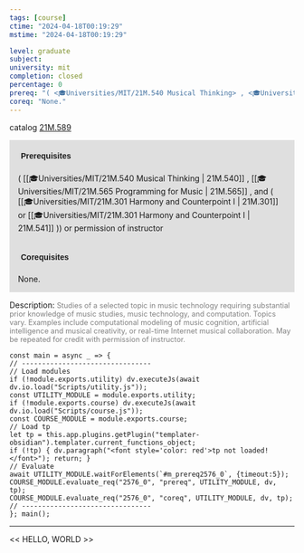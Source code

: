 ```yaml
---
tags: [course]
ctime: "2024-04-18T00:19:29"
mstime: "2024-04-18T00:19:29"

level: graduate
subject: 
university: mit
completion: closed
percentage: 0
prereq: "( <🎓Universities/MIT/21M.540 Musical Thinking> , <🎓Universities/MIT/21M.565 Programming for Music> , and ( <🎓Universities/MIT/21M.301 Harmony and Counterpoint I> or <🎓Universities/MIT/21M.301 Harmony and Counterpoint I> )) or permission of instructor"
coreq: "None."
---
```


catalog [21M.589](http://student.mit.edu/catalog/m21Ma.html#21M.589)

<span style="display: block; padding: 15px; background-color: rgb(100, 100, 100, 0.2);"><font id="m_prereq2576_0" style="display: block; font-family: Arial, sans-serif; font-weight: bold; padding: 5px">Prerequisites</font><br><span id="prereq2576_0">( [[🎓Universities/MIT/21M.540 Musical Thinking | 21M.540]] , [[🎓Universities/MIT/21M.565 Programming for Music | 21M.565]] , and ( [[🎓Universities/MIT/21M.301 Harmony and Counterpoint I | 21M.301]] or [[🎓Universities/MIT/21M.301 Harmony and Counterpoint I | 21M.541]] )) or permission of instructor</span></span>
<span style="display: block; padding: 15px; background-color: rgb(100, 100, 100, 0.2);"><font id="m_coreq2576_0" style="display: block; font-family: Arial, sans-serif; font-weight: bold; padding: 5px">Corequisites</font><br><span id="coreq2576_0">None.</span></span>

<font style="">Description:</font>
<font style="color: grey; font-size: 0.8rem;">Studies of a selected topic in music technology requiring substantial prior knowledge of music studies, music technology, and computation. Topics vary. Examples include computational modeling of music cognition, artificial intelligence and musical creativity, or real-time Internet musical collaboration. May be repeated for credit with permission of instructor.</font>

```dataviewjs
const main = async _ => {
// --------------------------------
// Load modules
if (!module.exports.utility) dv.executeJs(await dv.io.load("Scripts/utility.js"));
const UTILITY_MODULE = module.exports.utility;
if (!module.exports.course) dv.executeJs(await dv.io.load("Scripts/course.js"));
const COURSE_MODULE = module.exports.course;
// Load tp
let tp = this.app.plugins.getPlugin("templater-obsidian").templater.current_functions_object;
if (!tp) { dv.paragraph("<font style='color: red'>tp not loaded!</font>"); return; }
// Evaluate
await UTILITY_MODULE.waitForElements(`#m_prereq2576_0`, {timeout:5});
COURSE_MODULE.evaluate_req("2576_0", "prereq", UTILITY_MODULE, dv, tp);
COURSE_MODULE.evaluate_req("2576_0", "coreq", UTILITY_MODULE, dv, tp);
// --------------------------------
}; main();
```

---

<< HELLO, WORLD >>
